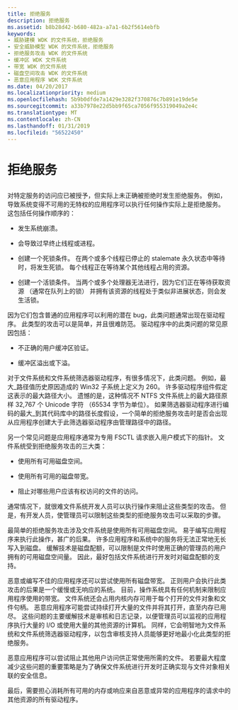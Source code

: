 ```yaml
---
title: 拒绝服务
description: 拒绝服务
ms.assetid: b8b28d42-b680-482a-a7a1-6b2f5614ebfb
keywords:
- 威胁建模 WDK 的文件系统，拒绝服务
- 安全威胁模型 WDK 的文件系统，拒绝服务
- 拒绝服务攻击 WDK 的文件系统
- 缓冲区 WDK 文件系统
- 带宽 WDK 的文件系统
- 磁盘空间攻击 WDK 的文件系统
- 恶意应用程序 WDK 文件系统
ms.date: 04/20/2017
ms.localizationpriority: medium
ms.openlocfilehash: 5b9b0dfde7a1429e3282f370876c7b891e19de5e
ms.sourcegitcommit: a33b7978e22d5bb9f65ca7056f955319049a2e4c
ms.translationtype: MT
ms.contentlocale: zh-CN
ms.lasthandoff: 01/31/2019
ms.locfileid: "56522450"
---
```

# <a name="denial-of-service"></a>拒绝服务


## <span id="ddk_denial_of_service_if"></span><span id="DDK_DENIAL_OF_SERVICE_IF"></span>


对特定服务的访问应已被授予，但实际上未正确被拒绝时发生拒绝服务。 例如，导致系统变得不可用的无特权的应用程序可以执行任何操作实际上是拒绝服务。 这包括任何操作顺序的：

-   发生系统崩溃。

-   会导致过早终止线程或进程。

-   创建一个死锁条件。 在两个或多个线程已停止的 stalemate 永久状态中等待时，将发生死锁。 每个线程正在等待某个其他线程占用的资源。

-   创建一个活锁条件。 当两个或多个处理器无法进行，因为它们正在等待获取资源 （通常在队列上的锁） 并拥有该资源的线程处于类似非进展状态，则会发生活锁。

因为它们包含普通的应用程序可以利用的潜在 bug，此类问题通常出现在驱动程序。 此类型的攻击可以是简单，并且很难防范。 驱动程序中的此类问题的常见原因包括：

-   不正确的用户缓冲区验证。

-   缓冲区溢出或下溢。

对于文件系统和文件系统筛选器驱动程序，有很多情况下，此类问题。 例如，最大\_路径值历史原因造成的 Win32 子系统上定义为 260。 许多驱动程序组件假定这表示的最大路径大小。 遗憾的是，这种情况不 NTFS 文件系统上的最大路径原样 32,767 个 Unicode 字符 （65534 字节为单位）。 如果筛选器驱动程序进行编码的最大\_到其代码库中的路径长度假设，一个简单的拒绝服务攻击时是否会出现从应用程序创建大于此筛选器驱动程序由管理路径中的路径。

另一个常见问题是应用程序通常为专用 FSCTL 请求嵌入用户模式下的指针。 文件系统受到拒绝服务攻击的三大类：

-   使用所有可用磁盘空间。

-   使用所有可用的磁盘带宽。

-   阻止对哪些用户应该有权访问的文件的访问。

通常情况下，就很难文件系统开发人员可以执行操作来阻止这些类型的攻击。 但是，有开发人员，使管理员可以限制这些类型的拒绝服务攻击可以采取的步骤。

最简单的拒绝服务攻击涉及文件系统是使用所有可用磁盘空间。 易于编写应用程序来执行此操作，甚广的后果。 许多应用程序和系统中的服务将无法正常地无长写入到磁盘。 缓解技术是磁盘配额，可以限制是文件时使用正确的管理员的用户拥有的可用磁盘空间量。 因此，最好包括文件系统进行开发时对磁盘配额的支持。

恶意或编写不佳的应用程序还可以尝试使用所有磁盘带宽。 正则用户会执行此类攻击的后果是一个缓慢或无响应的系统。 目前，操作系统具有任何机制来限制应用程序使用的带宽。 文件系统还会占用内核内存可用于每个打开的文件对象和文件句柄。 恶意应用程序可能尝试持续打开大量的文件并将其打开，直至内存已用尽。 这些问题的主要缓解技术是审核和日志记录，以便管理员可以监视的应用程序执行大量的 I/O 或使用大量的其他资源的计算机。 同样，它会明智地为文件系统和文件系统筛选器驱动程序，以包含审核支持人员能够更好地最小化此类型的拒绝服务。

恶意应用程序可以尝试阻止其他用户访问供正常使用所需的文件。 若要最大程度减少这些问题的重要策略是为了确保文件系统进行开发时正确实现与文件对象相关联的安全信息。

最后，需要担心消耗所有可用的内存或响应来自恶意或异常的应用程序的请求中的其他资源的所有驱动程序。

 

 




